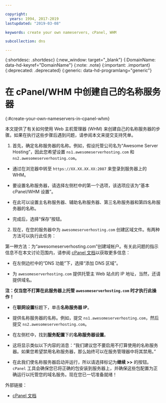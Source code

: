 ```yaml
---

copyright:
  years: 1994, 2017-2019
lastupdated: "2019-03-08"

keywords: create your own nameservers, cPanel, WHM

subcollection: dns

---
```



{:shortdesc: .shortdesc}
{:new_window: target="_blank"}
{:DomainName: data-hd-keyref="DomainName"}
{:note: .note}
{:important: .important}
{:deprecated: .deprecated}
{:generic: data-hd-programlang="generic"}

# 在 cPanel/WHM 中创建自己的名称服务器
{:#create-your-own-nameservers-in-cpanel-whm}

本文提供了有关如何使用 Web 主机管理器 (WHM) 来创建自己的名称服务器的步骤。如果在执行这些步骤后遇到问题，请参阅本文来提交支持凭单。

1. 首先，确定名称服务器的名称。例如，假设托管公司名为“Awesome Server Hosting”，因此您希望设置 `ns1.awesomeserverhosting.com` 和 `ns2.awesomeserverhosting.com`。

* 通过在浏览器中转至 `https://XX.XX.XX.XX:2087` 来登录到服务器上的 WHM。

* 要设置名称服务器，请选择左侧栏中的第一个选项，该选项应该为“基本 cPanel/WHM 设置”。 

 * 在此可以设置主名称服务器、辅助名称服务器、第三名称服务器和第四名称服务器的名称。

 * 完成后，选择“保存”按钮。

2. 现在，在您的服务器中为 `awesomeserverhosting.com` 创建区域文件。有两种方法可以执行此任务：

第一种方法：为“awesomeserverhosting.com”创建域帐户。有关此问题的指示信息不在本文讨论范围内，请参阅 [cPanel 文档](http://www.cpanel.net/support/docs/11//whm/account_functions_creatnewacct.html)以获取更多信息： 

   * 在左侧边栏中的“DNS 功能”下，选择“添加 DNS 区域”。

   * 为 `awesomeserverhosting.com` 提供托管主 Web 站点的 IP 地址，当然，还请提供域名。

   **注：仅当您不打算在此服务器上托管 `awesomeserverhosting.com` 时才执行此操作！**

   * 在**联网设置**标题下，单击**名称服务器 IP**。

   * 提供名称服务器的名称。例如，提交 `ns1.awesomeserverhosting.com`，然后提交 `ns2.awesomeserverhosting.com`。

   * 在左侧栏中，找到**服务配置**下的**名称服务器设置**。

   * 这将显示类似以下内容的消息：“我们建议您不要启用不打算使用的名称服务器。如果您希望禁用名称服务器，那么始终可以在服务管理器中将其禁用。”

   * 在此我们使名称服务器启动并运行，所以请选择标记为**继续 >>** 的按钮。`cPanel` 工具会确保您已将正确的包安装到服务器上，并确保这些包配置为正确运行以托管您的域名服务。现在您已一切准备就绪！

外部链接：

* [cPanel 文档](http://www.cpanel.net/support/docs/11//whm/account_functions_creatnewacct.html)
